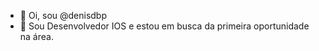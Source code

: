 - 👋 Oi, sou @denisdbp
- 🌱 Sou Desenvolvedor IOS e estou em busca da primeira oportunidade na área.

<!---
denisdbp/denisdbp is a ✨ special ✨ repository because its `README.md` (this file) appears on your GitHub profile.
You can click the Preview link to take a look at your changes.
--->
